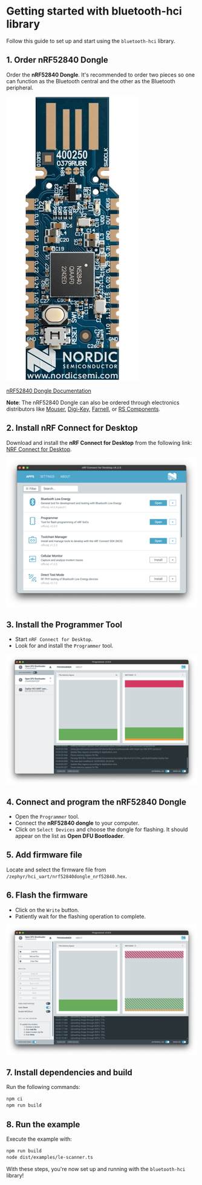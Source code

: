 # Getting started with bluetooth-hci library

Follow this guide to set up and start using the `bluetooth-hci` library.

## 1. Order nRF52840 Dongle

Order the **nRF52840 Dongle**. It's recommended to order two pieces so one can function as the Bluetooth central and the other as the Bluetooth peripheral.

![nRF52840 Dongle Image](./imgs/nRF52840-Dongle.webp)

[nRF52840 Dongle Documentation](https://www.nordicsemi.com/Products/Development-hardware/nrf52840-dongle)

**Note**: The nRF52840 Dongle can also be ordered through electronics distributors like [Mouser](https://www.mouser.com/), [Digi-Key](https://www.digikey.com/), [Farnell](https://www.farnell.com/), or [RS Components](https://www.rs-online.com/).

## 2. Install nRF Connect for Desktop

Download and install the **nRF Connect for Desktop** from the following link: [NRF Connect for Desktop](https://www.nordicsemi.com/Products/Development-tools/nRF-Connect-for-Desktop/Download?lang=en#infotabs).

![nRF Connect for Desktop Installation Image](imgs/nrf-connect.png)

## 3. Install the Programmer Tool

- Start `nRF Connect for Desktop`.
- Look for and install the `Programmer` tool.

![Programmer Tool Image](imgs/nrf-select-device.png)

## 4. Connect and program the nRF52840 Dongle

- Open the `Programmer` tool.
- Connect the **nRF52840 dongle** to your computer.
- Click on `Select Devices` and choose the dongle for flashing. It should appear on the list as **Open DFU Bootloader**.

## 5. Add firmware file

Locate and select the firmware file from `/zephyr/hci_uart/nrf52840dongle_nrf52840.hex`.

## 6. Flash the firmware

- Click on the `Write` button.
- Patiently wait for the flashing operation to complete.

![Programmer Tool Image](imgs/nrf-flashing.png)

## 7. Install dependencies and build

Run the following commands:

```sh
npm ci
npm run build
```

## 8. Run the example

Execute the example with:

```sh
npm run build
node dist/examples/le-scanner.ts
```

With these steps, you're now set up and running with the `bluetooth-hci` library!
